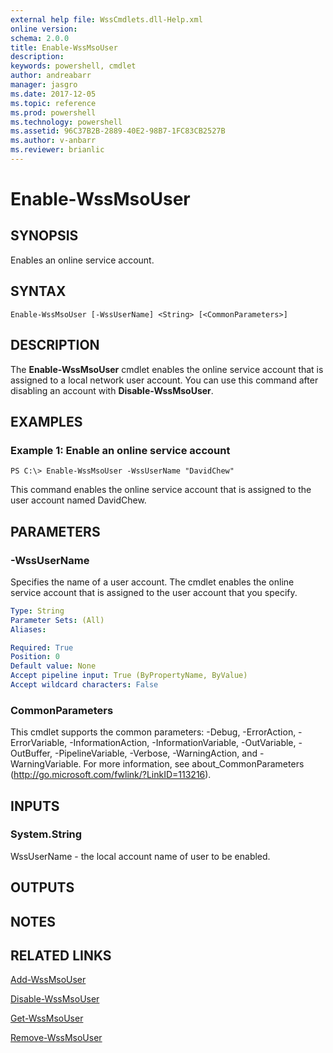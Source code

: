 ```yaml
---
external help file: WssCmdlets.dll-Help.xml
online version: 
schema: 2.0.0
title: Enable-WssMsoUser
description: 
keywords: powershell, cmdlet
author: andreabarr
manager: jasgro
ms.date: 2017-12-05
ms.topic: reference
ms.prod: powershell
ms.technology: powershell
ms.assetid: 96C37B2B-2889-40E2-98B7-1FC83CB2527B
ms.author: v-anbarr
ms.reviewer: brianlic
---
```


# Enable-WssMsoUser

## SYNOPSIS
Enables an online service account.

## SYNTAX

```
Enable-WssMsoUser [-WssUserName] <String> [<CommonParameters>]
```

## DESCRIPTION
The **Enable-WssMsoUser** cmdlet enables the online service account that is assigned to a local network user account.
You can use this command after disabling an account with **Disable-WssMsoUser**.

## EXAMPLES

### Example 1: Enable an online service account
```
PS C:\> Enable-WssMsoUser -WssUserName "DavidChew"
```

This command enables the online service account that is assigned to the user account named DavidChew.

## PARAMETERS

### -WssUserName
Specifies the name of a user account.
The cmdlet enables the online service account that is assigned to the user account that you specify.

```yaml
Type: String
Parameter Sets: (All)
Aliases: 

Required: True
Position: 0
Default value: None
Accept pipeline input: True (ByPropertyName, ByValue)
Accept wildcard characters: False
```

### CommonParameters
This cmdlet supports the common parameters: -Debug, -ErrorAction, -ErrorVariable, -InformationAction, -InformationVariable, -OutVariable, -OutBuffer, -PipelineVariable, -Verbose, -WarningAction, and -WarningVariable. For more information, see about_CommonParameters (http://go.microsoft.com/fwlink/?LinkID=113216).

## INPUTS

### System.String
WssUserName - the local account name of user to be enabled.

## OUTPUTS

## NOTES

## RELATED LINKS

[Add-WssMsoUser](./Add-WssMsoUser.md)

[Disable-WssMsoUser](./Disable-WssMsoUser.md)

[Get-WssMsoUser](./Get-WssMsoUser.md)

[Remove-WssMsoUser](./Remove-WssMsoUser.md)

